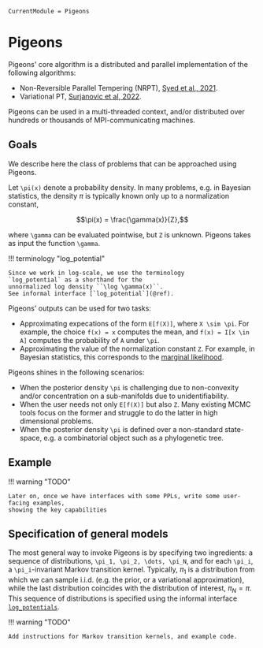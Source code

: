 ```@meta
CurrentModule = Pigeons
```

# Pigeons

Pigeons' core algorithm is a distributed and parallel implementation 
of the following algorithms: 

- Non-Reversible Parallel Tempering (NRPT), 
    [Syed et al., 2021](https://rss.onlinelibrary.wiley.com/doi/10.1111/rssb.12464).
- Variational PT, [Surjanovic et al, 2022](https://arxiv.org/abs/2206.00080).

Pigeons can be used in a multi-threaded context, and/or 
distributed over hundreds or thousands of MPI-communicating machines.


## Goals

We describe here the class of problems that can be approached using Pigeons.

Let ``\pi(x)`` denote a probability density. 
In many problems, e.g. in Bayesian statistics, the density $\pi$ is typically 
known only up to a normalization constant, 
```math
\pi(x) = \frac{\gamma(x)}{Z},
```
where ``\gamma`` can be evaluated pointwise, but ``Z`` is unknown.
Pigeons takes as input the function ``\gamma``.

!!! terminology "log_potential"

    Since we work in log-scale, we use the terminology 
    `log_potential` as a shorthand for the 
    unnormalized log density ``\log \gamma(x)``. 
    See informal interface [`log_potential`](@ref).

Pigeons' outputs can be used for two tasks:

- Approximating expecations of the form ``E[f(X)]``, where ``X \sim \pi``. 
    For example, the choice ``f(x) = x`` computes the mean, and 
    ``f(x) = I[x \in A]`` computes the probability of ``A`` under ``\pi``.
- Approximating the value of the normalization constant ``Z``. For 
    example, in Bayesian statistics, this corresponds to the 
    [marginal likelihood](https://en.wikipedia.org/wiki/Marginal_likelihood).

Pigeons shines in the following scenarios:

- When the posterior density ``\pi`` is challenging due to 
    non-convexity and/or concentration on a 
    sub-manifolds due to unidentifiability.
- When the user needs not only ``E[f(X)]`` but also ``Z``. Many existing MCMC tools
    focus on the former and struggle to do the latter in high dimensional 
    problems. 
- When the posterior density ``\pi`` is defined over a non-standard state-space, 
    e.g. a combinatorial object such as a phylogenetic tree. 


## Example

!!! warning "TODO"

    Later on, once we have interfaces with some PPLs, write some user-facing examples, 
    showing the key capabilities


## Specification of general models

The most general way to invoke Pigeons is by specifying two ingredients: a sequence of distributions, 
``\pi_1, \pi_2, \dots, \pi_N``, and for each ``\pi_i``, a ``\pi_i``-invariant Markov transition kernel.
Typically, $\pi_1$ is a distribution from which we can sample i.i.d. (e.g. the prior, or a variational 
approximation), while the last distribution coincides with the distribution of interest, 
$\pi_N = \pi$. 
This sequence of distributions is specified using the informal interface [`log_potentials`](@ref). 

!!! warning "TODO"

    Add instructions for Markov transition kernels, and example code.




